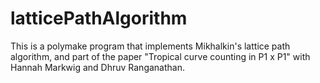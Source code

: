 # latticePathAlgorithm
This is a polymake program that implements Mikhalkin's lattice path algorithm, and part of the paper "Tropical curve counting in P1 x P1" with Hannah Markwig and Dhruv Ranganathan. 
